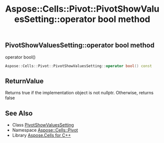 ﻿---
title: Aspose::Cells::Pivot::PivotShowValuesSetting::operator bool method
linktitle: operator bool
second_title: Aspose.Cells for C++ API Reference
description: 'Aspose::Cells::Pivot::PivotShowValuesSetting::operator bool method. operator bool() in C++.'
type: docs
weight: 400
url: /cpp/aspose.cells.pivot/pivotshowvaluessetting/operator_bool/
---
## PivotShowValuesSetting::operator bool method


operator bool()

```cpp
Aspose::Cells::Pivot::PivotShowValuesSetting::operator bool() const
```


## ReturnValue

Returns true if the implementation object is not nullptr. Otherwise, returns false

## See Also

* Class [PivotShowValuesSetting](../)
* Namespace [Aspose::Cells::Pivot](../../)
* Library [Aspose.Cells for C++](../../../)
